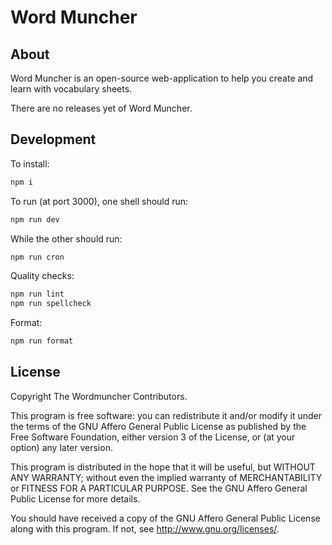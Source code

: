 # Word Muncher

## About

Word Muncher is an open-source web-application to help you create and
learn with vocabulary sheets.

[//]: # "TODO v0.1.0: Remove notice of no releases."

There are no releases yet of Word Muncher.

## Development

To install:

```bash
npm i
```

To run (at port 3000), one shell should run:

```bash
npm run dev
```

While the other should run:

```bash
npm run cron
```

Quality checks:

```bash
npm run lint
npm run spellcheck
```

Format:

```bash
npm run format
```

## License

Copyright The Wordmuncher Contributors.

This program is free software: you can redistribute it and/or modify
it under the terms of the GNU Affero General Public License as
published by the Free Software Foundation, either version 3 of the
License, or (at your option) any later version.

This program is distributed in the hope that it will be useful, but
WITHOUT ANY WARRANTY; without even the implied warranty of
MERCHANTABILITY or FITNESS FOR A PARTICULAR PURPOSE. See the GNU
Affero General Public License for more details.

You should have received a copy of the GNU Affero General Public
License along with this program. If not, see
<http://www.gnu.org/licenses/>.
